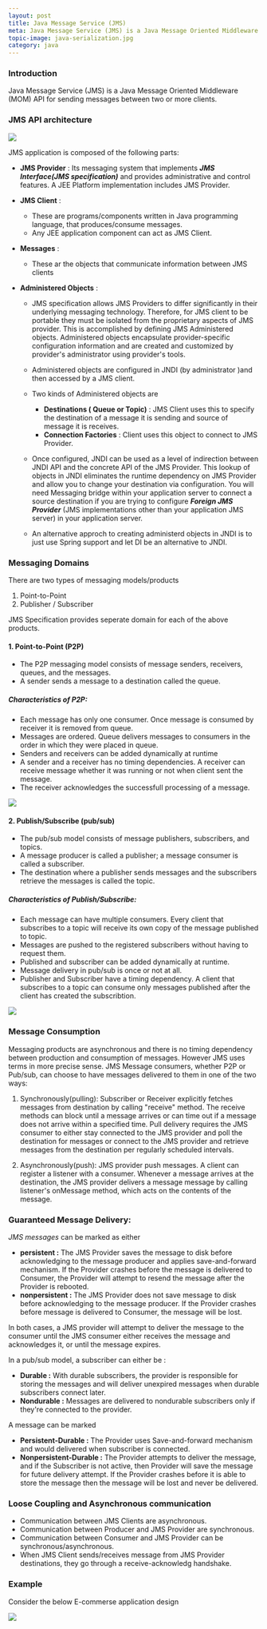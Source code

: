 ```yaml
---
layout: post
title: Java Message Service (JMS)
meta: Java Message Service (JMS) is a Java Message Oriented Middleware (MOM) API for sending messages between two or more clients.
topic-image: java-serialization.jpg
category: java
---
```


### Introduction
Java Message Service (JMS) is a Java Message Oriented Middleware (MOM) API for sending messages between two or more clients.

### JMS API architecture

<div class="col-md-12">
	<div class="col-md-6">
	<img src="{{site.baseurl}}/resources/images/java/jms/jms-architecture.JPG" class="content-image"/>
	</div>
</div>

JMS application is composed of the following parts:
* __JMS Provider__ : Its messaging system that implements ___JMS Interface(JMS specification)___ and provides administrative and control features. A JEE Platform implementation includes JMS Provider.

* __JMS Client__ : 
	* These are programs/components written in Java programming language, that produces/consume messages.
	* Any JEE application component can act as JMS Client.

* __Messages__ :
	* These ar the objects that communicate information between JMS clients
	
* __Administered Objects__ :
	
	* JMS specification allows JMS Providers to differ significantly in their underlying messaging technology.  Therefore, for JMS client to be portable they must be isolated from the proprietary aspects of JMS provider.  This is accomplished by defining JMS Administered objects.  Administered objects encapsulate provider-specific configuration information and are created and customized by provider's administrator using provider's tools.
	
	* Administered objects are configured in JNDI (by administrator )and then accessed by a JMS client.
	
	* Two kinds of Administered objects are	
		* __Destinations ( Queue or Topic)__ : JMS Client uses this to specify the destination of a message it is sending and source of message it is receives.
		* __Connection Factories__ : Client uses this object to connect to JMS Provider.<br/>
			
	* Once configured, JNDI can be used as a level of indirection between JNDI API and the concrete API of the JMS Provider. This lookup of objects in JNDI eliminates the runtime dependency on JMS Provider and allow you to change your destination via configuration. You will need Messaging bridge within your application server to connect a source destination if you are trying to configure ___Foreign JMS Provider___ (JMS implementations other than your application JMS server) in your application server.
			
	* An alternative approch to creating administerd objects in JNDI is to just use Spring support and let DI be an alternative to JNDI.


### Messaging Domains

There are two types of messaging models/products 
1. Point-to-Point
1. Publisher / Subscriber 
	
JMS Specification provides seperate domain for each of the above products.

#### 1. Point-to-Point (P2P)
	
* The P2P messaging model consists of message senders, receivers, queues, and the messages.
* A sender sends a message to a destination called the queue.	
	
##### __Characteristics of P2P:__
* Each message has only one consumer. Once message is consumed by receiver it is removed from queue.
* Messages are ordered.  Queue delivers messages to consumers in the order in which they were placed in queue.
* Senders and receivers can be added dynamically at runtime
* A sender and a receiver has no timing dependencies. A receiver can receive message whether it was running or not when client sent the message.
* The receiver acknowledges the successfull processing of a message.


<div class="col-md-12">
	<div class="col-md-6">
	<img src="{{site.baseurl}}/resources/images/java/jms/p2p-domain.JPG" class="content-image"/>
	</div>
</div>


#### 2. Publish/Subscribe (pub/sub)

* The pub/sub model consists of message publishers, subscribers, and topics.
* A message producer is called a publisher; a message consumer is called a subscriber.
* The destination where a publisher sends messages and the subscribers retrieve the messages is called the topic.

##### __Characteristics of Publish/Subscribe:__
* Each message can have multiple consumers. Every client that subscribes to a topic will receive its own copy of the message published to topic.
* Messages are pushed to the registered subscribers without having to request them.
* Published and subscriber can be added dynamically at runtime.
* Message delivery in pub/sub is once or not at all.
* Publisher and Subscriber have a timing dependency.  A client that subscribes to a topic can consume only messages published after the client has created the subscribtion.

<div class="col-md-12">
	<div class="col-md-6">
	<img src="{{site.baseurl}}/resources/images/java/jms/pub-sub-domain.JPG" class="content-image"/>
	</div>
</div>

### Message Consumption

Messaging products are asynchronous and there is no timing dependency between production and consumption of messages. However JMS uses terms in more precise sense.  JMS Message consumers, whether P2P or Pub/sub, can choose to have messages delivered to them in one of the two ways:

1. Synchronously(pulling):
	Subscriber or Receiver explicitly fetches messages from destination by calling "receive" method.  The receive methods can block until a message arrives or can time out if a message does not arrive within a specified time. Pull delivery requires the JMS consumer to either stay connected to the JMS provider and poll the destination for messages or connect to the JMS provider and retrieve messages from the destination per regularly scheduled intervals.
	
1. Asynchronously(push): JMS provider push messages.
	A client can register a listener with a consumer. Whenever a message arrives at the destination, the JMS provider delivers a message message by calling listener's onMessage method, which acts on the contents of the message.
	
### Guaranteed Message Delivery:

_JMS messages_ can be marked as either 
* __persistent :__ The JMS Provider saves the message to disk before acknowledging to the message producer and applies save-and-forward mechanism.  If the Provider crashes before the message is delivered to Consumer, the Provider will attempt to resend the message after the Provider is rebooted.
* __nonpersistent :__ The JMS Provider does not save message to disk before acknowledging to the message producer.  If the Provider crashes before message is delivered to Consumer, the message will be lost.
	
In both cases, a JMS provider will attempt to deliver the message to the consumer until the JMS consumer either receives the message and acknowledges it, or until the message expires.
	
In a pub/sub model, a subscriber can either be :
* __Durable :__ With durable subscribers, the provider is responsible for storing the messages and will deliver unexpired messages when durable subscribers 	connect later.
* __Nondurable :__  Messages are delivered to nondurable subscribers only if they're connected to the provider. 
	
A message can be marked

* __Persistent-Durable :__ The Provider uses Save-and-forward mechanism and would delivered when subscriber is connected.
* __Nonpersistent-Durable :__ The Provider attempts to deliver the message, and if the Subscriber is not active, then Provider will save the message for future delivery attempt.  If the Provider crashes before it is able to store the message then the message will be lost and never be delivered.
	
### Loose Coupling and Asynchronous communication

* Communication between JMS Clients are asynchronous.
* Communication between Producer and JMS Provider are synchronous.
* Communication between Consumer and JMS Provider can be synchronous/asynchronous.
* When JMS Client sends/receives message from JMS Provider destinations, they go through a receive-acknowledg handshake.

### Example 

Consider the below E-commerse application design

<div class="col-md-12">
	<div class="col-md-6">
	<img src="{{site.baseurl}}/resources/images/java/jms/ecommerce-example.JPG" class="content-image"/>
	</div>
</div>



<!--
Reference:
	http://www.informit.com/articles/article.aspx?p=26266&seqNum=5
	http://docs.oracle.com/javaee/6/tutorial/doc/bncdx.html
	Ref: http://docs.oracle.com/cd/E12840_01/wls/docs103/jms_admin/advance_config.html#wp1075917

	
	Other
	https://github.com/chiragagrawal93/Lucene-Tutorials
	https://shipilev.net/blog/2016/close-encounters-of-jmm-kind/
	https://abhirockzz.wordpress.com/2014/09/06/jvm-permgen-where-art-thou/
-->
	
